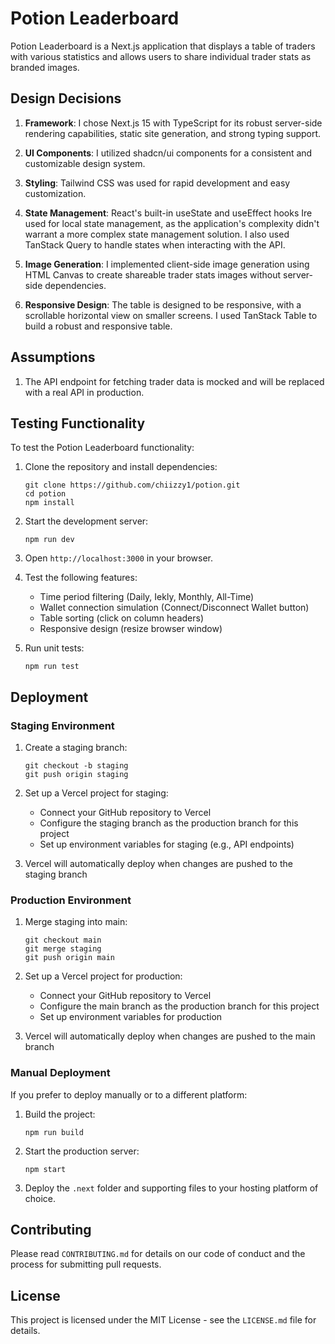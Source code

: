 # Potion Leaderboard

Potion Leaderboard is a Next.js application that displays a table of traders with various statistics and allows users to share individual trader stats as branded images.

## Design Decisions

1. **Framework**: I chose Next.js 15 with TypeScript for its robust server-side rendering capabilities, static site generation, and strong typing support.

2. **UI Components**: I utilized shadcn/ui components for a consistent and customizable design system.

3. **Styling**: Tailwind CSS was used for rapid development and easy customization.

4. **State Management**: React's built-in useState and useEffect hooks Ire used for local state management, as the application's complexity didn't warrant a more complex state management solution. I also used TanStack Query to handle states when interacting with the API.

5. **Image Generation**: I implemented client-side image generation using HTML Canvas to create shareable trader stats images without server-side dependencies.

6. **Responsive Design**: The table is designed to be responsive, with a scrollable horizontal view on smaller screens. I used TanStack Table to build a robust and responsive table.

## Assumptions

1. The API endpoint for fetching trader data is mocked and will be replaced with a real API in production.

## Testing Functionality

To test the Potion Leaderboard functionality:

1. Clone the repository and install dependencies:

   ```
   git clone https://github.com/chiizzy1/potion.git
   cd potion
   npm install
   ```

2. Start the development server:

   ```
   npm run dev
   ```

3. Open `http://localhost:3000` in your browser.

4. Test the following features:

   - Time period filtering (Daily, Iekly, Monthly, All-Time)
   - Wallet connection simulation (Connect/Disconnect Wallet button)
   - Table sorting (click on column headers)
   - Responsive design (resize browser window)

5. Run unit tests:

   ```
   npm run test
   ```

## Deployment

### Staging Environment

1. Create a staging branch:

   ```
   git checkout -b staging
   git push origin staging
   ```

2. Set up a Vercel project for staging:

   - Connect your GitHub repository to Vercel
   - Configure the staging branch as the production branch for this project
   - Set up environment variables for staging (e.g., API endpoints)

3. Vercel will automatically deploy when changes are pushed to the staging branch

### Production Environment

1. Merge staging into main:

   ```
   git checkout main
   git merge staging
   git push origin main
   ```

2. Set up a Vercel project for production:

   - Connect your GitHub repository to Vercel
   - Configure the main branch as the production branch for this project
   - Set up environment variables for production

3. Vercel will automatically deploy when changes are pushed to the main branch

### Manual Deployment

If you prefer to deploy manually or to a different platform:

1. Build the project:

   ```
   npm run build
   ```

2. Start the production server:

   ```
   npm start
   ```

3. Deploy the `.next` folder and supporting files to your hosting platform of choice.

## Contributing

Please read `CONTRIBUTING.md` for details on our code of conduct and the process for submitting pull requests.

## License

This project is licensed under the MIT License - see the `LICENSE.md` file for details.
